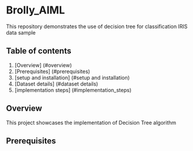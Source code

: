 # Brolly_AIML
This repository demonstrates the use of decision tree for classification IRIS data sample
## Table of contents
1. [Overview] (#overview)
2. [Prerequisites] (#prerequisites)
3. [setup and installation] (#setup and installation)
4. [Dataset details] (#dataset details)
5. [implementation steps] (#implementation_steps)


## Overview
This project showcases the implementation of Decision Tree algorithm

## Prerequisites

